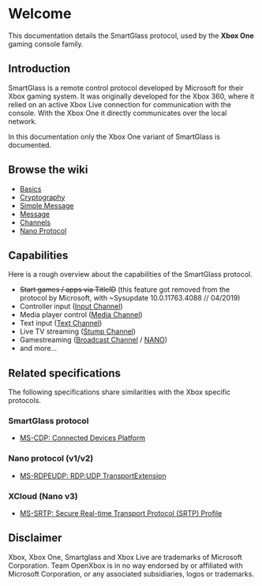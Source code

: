 # Welcome

This documentation details the SmartGlass protocol, used by the **Xbox One** gaming console family.

## Introduction

SmartGlass is a remote control protocol developed by Microsoft for their Xbox gaming system.
It was originally developed for the Xbox 360, where it relied on an active Xbox Live connection for
communication with the console. With the Xbox One it directly communicates over the local network.

In this documentation only the Xbox One variant of SmartGlass is documented.

## Browse the wiki

- [Basics](basics.md)
- [Cryptography](cryptography.md)
- [Simple Message](simple_message.md)
- [Message](message.md)
- [Channels](channels.md)
- [Nano Protocol](nano.md)

## Capabilities

Here is a rough overview about the capabilities of the SmartGlass protocol.

- ~~Start games / apps via TitleID~~ (this feature got removed from the protocol by Microsoft, with ~Sysupdate 10.0.11763.4088 // 04/2019)
- Controller input ([Input Channel](channels.md#input-channel))
- Media player control ([Media Channel](channels.md#media-channel))
- Text input ([Text Channel](channels.md#text-channel))
- Live TV streaming ([Stump Channel](channels.md#input-tv-remote-channel))
- Gamestreaming ([Broadcast Channel](channels.md#broadcast-channel) / [NANO](nano.md))
- and more...

## Related specifications

The following specifications share similarities with the Xbox specific protocols.

### SmartGlass protocol

- [MS-CDP: Connected Devices Platform](https://msdn.microsoft.com/en-us/library/mt766144.aspx)

### Nano protocol (v1/v2)

- [MS-RDPEUDP: RDP:UDP TransportExtension](https://msdn.microsoft.com/en-us/library/hh536846.aspx)

### XCloud (Nano v3)

- [MS-SRTP: Secure Real-time Transport Protocol (SRTP) Profile](https://docs.microsoft.com/en-us/openspecs/office_protocols/ms-srtp/d9641c95-b152-4cc7-8311-d178f3241f1f)

## Disclaimer

Xbox, Xbox One, Smartglass and Xbox Live are trademarks of Microsoft Corporation.
Team OpenXbox is in no way endorsed by or affiliated with Microsoft Corporation, or any associated subsidiaries, logos or trademarks.
